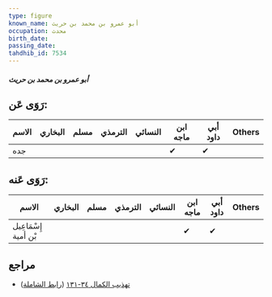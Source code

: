 ```yaml
---
type: figure
known_name: أبو عمرو بن محمد بن حريث
occupation: محدث
birth_date:
passing_date:
tahdhib_id: 7534
---
```

##### أبو عمرو بن محمد بن حريث

## رَوَى عَن:
| الاسم | البخاري | مسلم | الترمذي | النسائي | ابن ماجه | أبي داود | Others |
| ----- | ------- | ---- | ------- | ------- | -------- | -------- | ------ |
| جده   |         |      |         |         | ✔        | ✔        |        |
## رَوَى عَنه:
| الاسم                | البخاري | مسلم | الترمذي | النسائي | ابن ماجه | أبي داود | Others |
| -------------------- | ------- | ---- | ------- | ------- | -------- | -------- | ------ |
| إِسْمَاعِيل بْن أمية |         |      |         |         | ✔        | ✔        |        |
## مراجع
- [تهذيب الكمال ٣٤-١٣١](obsidian://open?vault=Tahdhib-al-Kamal&file=Figures/٧٥٣٤-أبو%20عمرو%20بن%20محمد%20بن%20حريث) ([رابط الشاملة](https://shamela.ws/book/3722/18248))